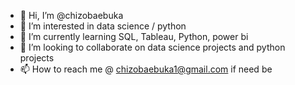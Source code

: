 - 👋 Hi, I’m @chizobaebuka
- 👀 I’m interested in data science / python
- 🌱 I’m currently learning SQL, Tableau, Python, power bi
- 💞️ I’m looking to collaborate on data science projects and python projects 
- 📫 How to reach me @ chizobaebuka1@gmail.com if need be 

<!---
chizobaebuka/chizobaebuka is a ✨ special ✨ repository because its `README.md` (this file) appears on your GitHub profile.
You can click the Preview link to take a look at your changes.
--->
